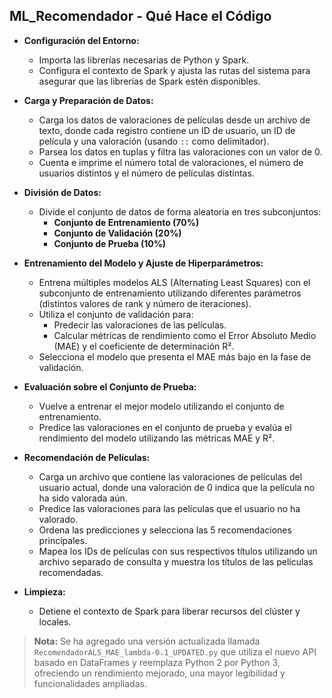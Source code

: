 ## ML_Recomendador - Qué Hace el Código

- **Configuración del Entorno:**  
  - Importa las librerías necesarias de Python y Spark.  
  - Configura el contexto de Spark y ajusta las rutas del sistema para asegurar que las librerías de Spark estén disponibles.

- **Carga y Preparación de Datos:**  
  - Carga los datos de valoraciones de películas desde un archivo de texto, donde cada registro contiene un ID de usuario, un ID de película y una valoración (usando `::` como delimitador).  
  - Parsea los datos en tuplas y filtra las valoraciones con un valor de 0.  
  - Cuenta e imprime el número total de valoraciones, el número de usuarios distintos y el número de películas distintas.

- **División de Datos:**  
  - Divide el conjunto de datos de forma aleatoria en tres subconjuntos:
    - **Conjunto de Entrenamiento (70%)**
    - **Conjunto de Validación (20%)**
    - **Conjunto de Prueba (10%)**

- **Entrenamiento del Modelo y Ajuste de Hiperparámetros:**  
  - Entrena múltiples modelos ALS (Alternating Least Squares) con el subconjunto de entrenamiento utilizando diferentes parámetros (distintos valores de rank y número de iteraciones).  
  - Utiliza el conjunto de validación para:
    - Predecir las valoraciones de las películas.
    - Calcular métricas de rendimiento como el Error Absoluto Medio (MAE) y el coeficiente de determinación R².
  - Selecciona el modelo que presenta el MAE más bajo en la fase de validación.

- **Evaluación sobre el Conjunto de Prueba:**  
  - Vuelve a entrenar el mejor modelo utilizando el conjunto de entrenamiento.  
  - Predice las valoraciones en el conjunto de prueba y evalúa el rendimiento del modelo utilizando las métricas MAE y R².

- **Recomendación de Películas:**  
  - Carga un archivo que contiene las valoraciones de películas del usuario actual, donde una valoración de 0 indica que la película no ha sido valorada aún.  
  - Predice las valoraciones para las películas que el usuario no ha valorado.  
  - Ordena las predicciones y selecciona las 5 recomendaciones principales.  
  - Mapea los IDs de películas con sus respectivos títulos utilizando un archivo separado de consulta y muestra los títulos de las películas recomendadas.

- **Limpieza:**  
  - Detiene el contexto de Spark para liberar recursos del clúster y locales.

> **Nota:** Se ha agregado una versión actualizada llamada `RecomendadorALS_MAE_lambda-0.1_UPDATED.py` que utiliza el nuevo API basado en DataFrames y reemplaza Python 2 por Python 3, ofreciendo un rendimiento mejorado, una mayor legibilidad y funcionalidades ampliadas.
